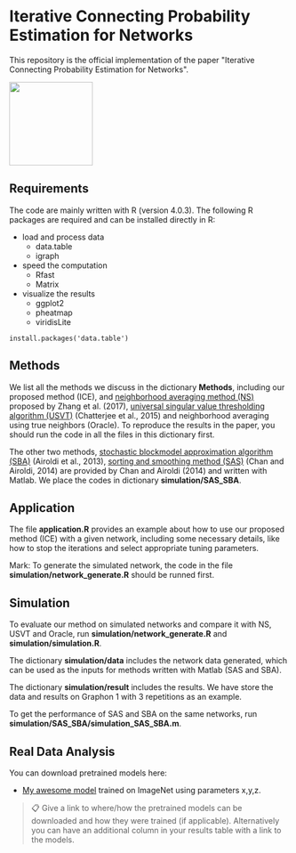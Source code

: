 # Iterative Connecting Probability Estimation for Networks

This repository is the official implementation of the paper "Iterative Connecting Probability Estimation for Networks".

<img width="150" height="150" src="https://github.com/sivayu47/ICE/blob/main/ICE.png"/>

## Requirements

The code are mainly written with R (version 4.0.3). The following R packages are required and can be installed directly in R:

- load and process data
  - data.table
  - igraph
- speed the computation
  - Rfast 
  - Matrix
- visualize the results
  - ggplot2 
  - pheatmap
  - viridisLite

```setup
install.packages('data.table')
```

## Methods

We list all the methods we discuss in the dictionary **Methods**, including our proposed method (ICE), and
[neighborhood averaging method (NS)](http://dept.stat.lsa.umich.edu/~jizhu/pubs/Zhang-Biometrika17.pdf) proposed by
Zhang et al. (2017),
[universal singular value thresholding algorithm (USVT)](https://arxiv.org/pdf/1212.1247.pdf) (Chatterjee et al., 2015)
and neighborhood averaging using true neighbors (Oracle).
To reproduce the results in the paper, you should run the code in all the files
in this dictionary first.

The other two methods, [stochastic blockmodel approximation algorithm (SBA)](https://papers.nips.cc/paper/2013/file/b7b16ecf8ca53723593894116071700c-Paper.pdf) (Airoldi et al., 2013), [sorting and smoothing method (SAS)](https://scholar.harvard.edu/files/stanleychan/files/chan_airoldi_2014_0.pdf) (Chan and Airoldi, 2014)
are provided by Chan and Airoldi (2014) and written with Matlab.
We place the codes in dictionary **simulation/SAS_SBA**.

## Application

The file **application.R** provides an example about how to use our proposed method (ICE) with a given network, including some necessary details, like 
how to stop the iterations and select appropriate tuning parameters.

Mark: To generate the simulated network, the code in the file **simulation/network_generate.R** should be runned first.

## Simulation

To evaluate our method on simulated networks and compare it with NS, USVT and Oracle, run **simulation/network_generate.R** and **simulation/simulation.R**.

The dictionary **simulation/data** includes the network data generated, which can be used as the inputs for methods written with Matlab (SAS and SBA). 

The dictionary **simulation/result** includes the results. We have store the data and results on Graphon 1 with 3 repetitions as an example.

To get the performance of SAS and SBA on the same networks, run **simulation/SAS_SBA/simulation_SAS_SBA.m**.

## Real Data Analysis

You can download pretrained models here:

- [My awesome model](https://drive.google.com/mymodel.pth) trained on ImageNet using parameters x,y,z. 

>📋  Give a link to where/how the pretrained models can be downloaded and how they were trained (if applicable).  Alternatively you can have an additional column in your results table with a link to the models.
